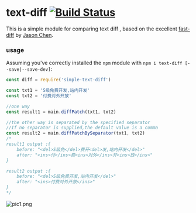 # text-diff [![Build Status](https://travis-ci.org/jhchen/fast-diff.svg)](https://travis-ci.org/jhchen/fast-diff)

This is a simple module for comparing  text diff , based on the excellent [fast-diff](https://github.com/jhchen/fast-diff) by [Jason Chen](https://github.com/jhchen).

### usage

Assuming you've correctly installed the `npm` module with `npm i text-diff [--save|--save-dev]`:

```js
const diff = require('simple-text-diff')

const txt1 = 'S级免费开发,站内开发'
const txt2 = '付费对外开放'

//one way 
const result1 = main.diffPatch(txt1, txt2)

//the other way is separated by the specified separator
//If no separator is supplied,the default value is a comma
const result2 = main.diffPatchBySeparator(txt1, txt2)
/* 
result1 output :{
    before: "<del>S级免</del>费开<del>发,站内开发</del>"
    after: "<ins>付</ins>费<ins>对外</ins>开<ins>放</ins>"
}

result2 output :{
    before: "<del>S级免费开发,站内开发</del>"
    after: "<ins>付费对外开放</ins>"
}
*/
```

![pic1.png](https://i.loli.net/2020/02/21/GP2nz3ROmLySrbh.png)
